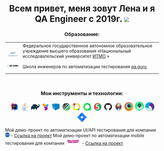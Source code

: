 <h1 align="center">Всем привет, меня зовут Лена и я QA Engineer с 2019г.</a> 
<img src="https://github.com/blackcater/blackcater/raw/main/images/Hi.gif" height="32"/></h1>

<h3 align="center">Образование: </h3>
<table width="100%" border='0'>
   <tr> 
    <td width="10%" valign="bottom"><img src="logo/itmo.png"></td><td valign="middle">Федеральное государственное автономное образовательное учреждение высшего образования «Национальный исследовательский университет <a target="_blank"  <a target="_blank" href="https://itmo.ru/">ИТМО</a> »</td></tr>
    <td width="10%" valign="bottom"><img src="logo/qaguru.jpg"></td><td valign="middle">Школа инженеров по автоматизации тестирования <a target="_blank" href="https://qa.guru">qa.guru</a>.</td></tr>
   </tr>
  </table>
  </br>

<h3 align="center">Мои инструменты и технологии:</h3>

<p align="center">
<a href="https://www.jetbrains.com/idea/"><img width="6%" title="IntelliJ IDEA" src="logo/Intelij_IDEA.svg"/></a> 
<a href="https://www.java.com/"><img width="6%" title="Java" src="logo/Java.svg"/></a>
<a href="https://gradle.org/"><img width="6%" title="Gradle" src="logo/Gradle.svg"/></a> 
<a href="https://selenide.org/"><img width="6%" title="Selenide" src="logo/Selenide.svg"/></a> 
<a href="https://aerokube.com/selenoid/"><img width="6%" title="Selenoid" src="logo/Selenoid.svg"/></a>
<a href="https://rest-assured.io"><img width="6%" title="REST-Assured" src="logo/RestAssured.svg"/></a>
<a href="https://github.com/allure-framework/allure2"><img width="6%" title="Allure Report" src="logo/Allure_Report.svg"/></a>
<a href="https://qameta.io"><img width="6%" title="Allure TestOps" src="logo/Allure_TO.svg"/></a>
<a href="https://junit.org/junit5/"><img width="6%" title="JUnit5" src="logo/JUnit5.svg"/></a> 
<a href="https://github.com/"><img width="6%" title="GitHub" src="logo/GitHub.svg"/></a> 
<a href="https://www.jenkins.io/"><img width="6%" title="Jenkins" src="logo/Jenkins.svg"/></a> 
<a href="https://app-automate.browserstack.com/"><img width="6%" title="BrowserStack" src="logo/Browserstack.svg"/></a>  
<a href="https://developer.android.com/studio"><img width="6%" title="Android Studio.svg" src="logo/Android_Studio.svg"/></a>   
<a href="https://appium.io"><img width="6%" title="Appium" src="logo/Appium.svg"/></a>  
<a href="https://www.atlassian.com/software/jira"><img width="6%" title="Jira" src="logo/Jira.svg"/></a>  
</p>

Мой демо-проект по автоматизации UI/API тестирования для компании [<img width="3%" title="chitai_gorod" src="logo/paw.png"/>](https://www.chitai-gorod.ru/) - [Ссылка на проект](https://github.com/AkimovaLena/qa_guru_final_project)
Мой демо-проект по автоматизации mobile тестирования для компании [<img width="10%" title="WB" src="logo/wb.png"/>](https://global.wildberries.ru/) - [Ссылка на проект](https://github.com/AkimovaLena/qa_guru_final_project_mobile)
